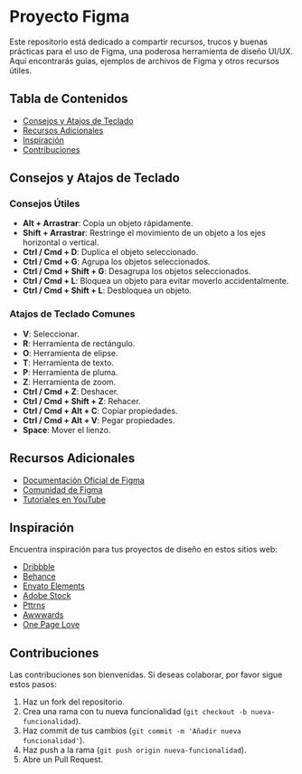 # Proyecto Figma

Este repositorio está dedicado a compartir recursos, trucos y buenas prácticas para el uso de Figma, una poderosa herramienta de diseño UI/UX. Aquí encontrarás guías, ejemplos de archivos de Figma y otros recursos útiles.

## Tabla de Contenidos

- [Consejos y Atajos de Teclado](#consejos-y-atajos-de-teclado)
- [Recursos Adicionales](#recursos-adicionales)
- [Inspiración](#inspiración)
- [Contribuciones](#contribuciones)

## Consejos y Atajos de Teclado

### Consejos Útiles

- **Alt + Arrastrar**: Copia un objeto rápidamente.
- **Shift + Arrastrar**: Restringe el movimiento de un objeto a los ejes horizontal o vertical.
- **Ctrl / Cmd + D**: Duplica el objeto seleccionado.
- **Ctrl / Cmd + G**: Agrupa los objetos seleccionados.
- **Ctrl / Cmd + Shift + G**: Desagrupa los objetos seleccionados.
- **Ctrl / Cmd + L**: Bloquea un objeto para evitar moverlo accidentalmente.
- **Ctrl / Cmd + Shift + L**: Desbloquea un objeto.

### Atajos de Teclado Comunes

- **V**: Seleccionar.
- **R**: Herramienta de rectángulo.
- **O**: Herramienta de elipse.
- **T**: Herramienta de texto.
- **P**: Herramienta de pluma.
- **Z**: Herramienta de zoom.
- **Ctrl / Cmd + Z**: Deshacer.
- **Ctrl / Cmd + Shift + Z**: Rehacer.
- **Ctrl / Cmd + Alt + C**: Copiar propiedades.
- **Ctrl / Cmd + Alt + V**: Pegar propiedades.
- **Space**: Mover el lienzo.

## Recursos Adicionales

- [Documentación Oficial de Figma](https://help.figma.com)
- [Comunidad de Figma](https://www.figma.com/community)
- [Tutoriales en YouTube](https://www.youtube.com/results?search_query=figma+tutorials)

## Inspiración

Encuentra inspiración para tus proyectos de diseño en estos sitios web:

- [Dribbble](https://dribbble.com/)
- [Behance](https://www.behance.net/)
- [Envato Elements](https://elements.envato.com/es/)
- [Adobe Stock](https://stock.adobe.com/ie/)
- [Pttrns](https://www.pttrns.com/)
- [Awwwards](https://www.awwwards.com/)
- [One Page Love](https://onepagelove.com/)

## Contribuciones

Las contribuciones son bienvenidas. Si deseas colaborar, por favor sigue estos pasos:

1. Haz un fork del repositorio.
2. Crea una rama con tu nueva funcionalidad (`git checkout -b nueva-funcionalidad`).
3. Haz commit de tus cambios (`git commit -m 'Añadir nueva funcionalidad'`).
4. Haz push a la rama (`git push origin nueva-funcionalidad`).
5. Abre un Pull Request.
